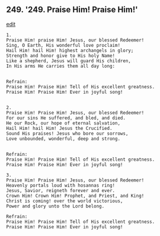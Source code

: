 
## 249.  '249. Praise Him! Praise Him!'
[edit](https://docs.google.com/document/d/1oIlVsswFl4iSDQo0qQi3GWIqDfUdAToE/edit?mode=html)






    1.
    Praise Him! praise Him! Jesus, our blessed Redeemer!
    Sing, O Earth, His wonderful love proclaim!
    Hail Him! hail Him! highest archangels in glory;
    Strength and honor give to His holy Name!
    Like a shepherd, Jesus will guard His children,
    In His arms He carries them all day long:


    Refrain:
    Praise Him! Praise Him! Tell of His excellent greatness.
    Praise Him! Praise Him! Ever in joyful song!


    2.
    Praise Him! Praise Him! Jesus, our blessed Redeemer!
    For our sins He suffered, and bled, and died.
    He our Rock, our hope of eternal salvation,
    Hail Him! hail Him! Jesus the Crucified.
    Sound His praises! Jesus who bore our sorrows,
    Love unbounded, wonderful, deep and strong.


    Refrain:
    Praise Him! Praise Him! Tell of His excellent greatness.
    Praise Him! Praise Him! Ever in joyful song!

    3.
    Praise Him! Praise Him! Jesus, our blessed Redeemer!
    Heavenly portals loud with hosannas ring!
    Jesus, Savior, reigneth forever and ever.
    Crown Him! Crown Him! Prophet, and Priest, and King!
    Christ is coming! over the world victorious,
    Power and glory unto the Lord belong.

    Refrain:
    Praise Him! Praise Him! Tell of His excellent greatness.
    Praise Him! Praise Him! Ever in joyful song!

